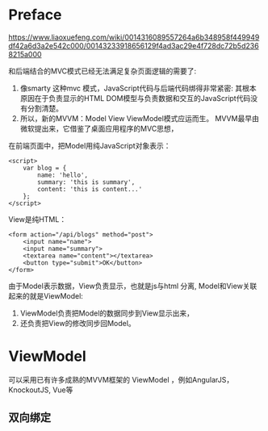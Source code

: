 # Preface
https://www.liaoxuefeng.com/wiki/0014316089557264a6b348958f449949df42a6d3a2e542c000/00143233918656129f4ad3ac29e4f728dc72b5d2368215a000

和后端结合的MVC模式已经无法满足复杂页面逻辑的需要了:
1. 像smarty 这种mvc 模式，JavaScript代码与后端代码绑得非常紧密:  其根本原因在于负责显示的HTML DOM模型与负责数据和交互的JavaScript代码没有分割清楚。
2. 所以，新的MVVM：Model View ViewModel模式应运而生。 MVVM最早由微软提出来，它借鉴了桌面应用程序的MVC思想，

在前端页面中，把Model用纯JavaScript对象表示：

    <script>
        var blog = {
            name: 'hello',
            summary: 'this is summary',
            content: 'this is content...'
        };
    </script>

View是纯HTML：

    <form action="/api/blogs" method="post">
        <input name="name">
        <input name="summary">
        <textarea name="content"></textarea>
        <button type="submit">OK</button>
    </form>

由于Model表示数据，View负责显示，也就是js与html 分离, Model和View关联起来的就是ViewModel:
1. ViewModel负责把Model的数据同步到View显示出来，
2. 还负责把View的修改同步回Model。

# ViewModel
可以采用已有许多成熟的MVVM框架的 ViewModel ，例如AngularJS，KnockoutJS, Vue等

## 双向绑定

